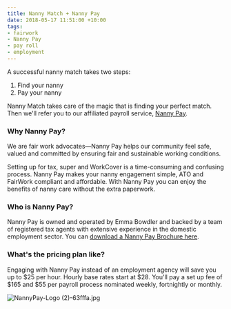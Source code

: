 ```yaml
---
title: Nanny Match + Nanny Pay
date: 2018-05-17 11:51:00 +10:00
tags:
- fairwork
- Nanny Pay
- pay roll
- employment
---
```


A successful nanny match takes two steps:
1) Find your nanny
2) Pay your nanny 

Nanny Match takes care of the magic that is finding your perfect match. Then we'll refer you to our affiliated payroll service, [Nanny Pay](https://www.singletouchpayrollaustralia.com.au/industry/nanny-pay-household-staff).

### Why Nanny Pay?
We are fair work advocates—Nanny Pay helps our community feel safe, valued and committed by ensuring fair and sustainable working conditions.  

Setting up for tax, super and WorkCover is a time-consuming and confusing process. Nanny Pay makes your nanny engagement simple, ATO and FairWork compliant and affordable. With Nanny Pay you can enjoy the benefits of nanny care without the extra paperwork. 

### Who is Nanny Pay?
Nanny Pay is owned and operated by Emma Bowdler and backed by a team of registered tax agents with extensive experience in the domestic employment sector. You can [download a Nanny Pay Brochure here](https://www.singletouchpayrollaustralia.com.au/industry/nanny-pay-household-staff).

### What's the pricing plan like?  
Engaging with Nanny Pay instead of an employment agency will save you up to $25 per hour. Hourly base rates start at $28. You'll pay a set up fee of $165 and $55 per payroll process nominated weekly, fortnightly or monthly.

![NannyPay-Logo (2)-63fffa.jpg](/uploads/NannyPay-Logo%20(2)-63fffa.jpg)